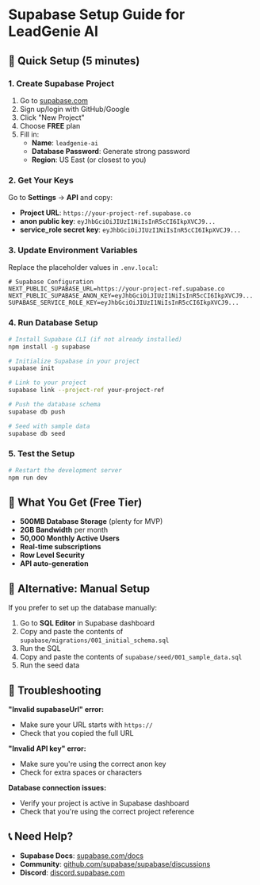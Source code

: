 # Supabase Setup Guide for LeadGenie AI

## 🚀 Quick Setup (5 minutes)

### 1. Create Supabase Project
1. Go to [supabase.com](https://supabase.com)
2. Sign up/login with GitHub/Google
3. Click "New Project"
4. Choose **FREE** plan
5. Fill in:
   - **Name**: `leadgenie-ai`
   - **Database Password**: Generate strong password
   - **Region**: US East (or closest to you)

### 2. Get Your Keys
Go to **Settings** → **API** and copy:
- **Project URL**: `https://your-project-ref.supabase.co`
- **anon public key**: `eyJhbGciOiJIUzI1NiIsInR5cCI6IkpXVCJ9...`
- **service_role secret key**: `eyJhbGciOiJIUzI1NiIsInR5cCI6IkpXVCJ9...`

### 3. Update Environment Variables
Replace the placeholder values in `.env.local`:

```env
# Supabase Configuration
NEXT_PUBLIC_SUPABASE_URL=https://your-project-ref.supabase.co
NEXT_PUBLIC_SUPABASE_ANON_KEY=eyJhbGciOiJIUzI1NiIsInR5cCI6IkpXVCJ9...
SUPABASE_SERVICE_ROLE_KEY=eyJhbGciOiJIUzI1NiIsInR5cCI6IkpXVCJ9...
```

### 4. Run Database Setup
```bash
# Install Supabase CLI (if not already installed)
npm install -g supabase

# Initialize Supabase in your project
supabase init

# Link to your project
supabase link --project-ref your-project-ref

# Push the database schema
supabase db push

# Seed with sample data
supabase db seed
```

### 5. Test the Setup
```bash
# Restart the development server
npm run dev
```

## 🎯 What You Get (Free Tier)

- **500MB Database Storage** (plenty for MVP)
- **2GB Bandwidth** per month
- **50,000 Monthly Active Users**
- **Real-time subscriptions**
- **Row Level Security**
- **API auto-generation**

## 🔧 Alternative: Manual Setup

If you prefer to set up the database manually:

1. Go to **SQL Editor** in Supabase dashboard
2. Copy and paste the contents of `supabase/migrations/001_initial_schema.sql`
3. Run the SQL
4. Copy and paste the contents of `supabase/seed/001_sample_data.sql`
5. Run the seed data

## 🚨 Troubleshooting

**"Invalid supabaseUrl" error:**
- Make sure your URL starts with `https://`
- Check that you copied the full URL

**"Invalid API key" error:**
- Make sure you're using the correct anon key
- Check for extra spaces or characters

**Database connection issues:**
- Verify your project is active in Supabase dashboard
- Check that you're using the correct project reference

## 📞 Need Help?

- **Supabase Docs**: [supabase.com/docs](https://supabase.com/docs)
- **Community**: [github.com/supabase/supabase/discussions](https://github.com/supabase/supabase/discussions)
- **Discord**: [discord.supabase.com](https://discord.supabase.com)
